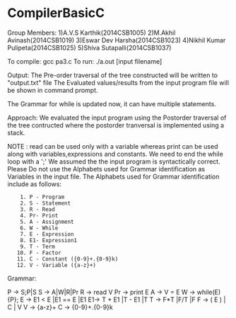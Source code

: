 # CompilerBasicC

Group Members: 1)A.V.S Karthik(2014CSB1005)
	       	   2)M.Akhil Avinash(2014CSB1019)
	       	   3)Eswar Dev Harsha(2014CSB1023)
	           4)Nikhil Kumar Pulipeta(2014CSB1025)
	           5)Shiva Sutapalli(2014CSB1037)	

To compile: gcc pa3.c
To run: ./a.out [input filename]

Output: The Pre-order traversal of the tree constructed will be written to "output.txt" file 
		The Evaluated values/results from the input program file will be shown in command prompt.


The Grammar for while is updated now, it can have multiple statements.

Approach: We evaluated the input program using the Postorder traversal of the tree contructed where the postorder tranversal is implemented
		  using a stack. 

NOTE : read can be used only with a variable whereas print can be used along with variables,expressions and constants.
	   We need to end the while loop with a ';'
	   We assumed the the input program is syntactically correct.
	   Please Do not use the Alphabets used for Grammar identification as Variables in the input file.
	   The Alphabets used for Grammar identification include as follows:
	   
	   	1. P - Program
	   	2. S - Statement
	   	3. R - Read
	   	4. Pr- Print
	   	5. A - Assignment
	   	6. W - While
	   	7. E - Expression
	   	8. E1- Expression1
	   	9. T - Term
	   10. F - Factor
	   11. C - Constant ({0-9}+.{0-9}k)
	   12. V - Variable	({a-z}+) 

Grammar:

P -> S;P|S
S -> A|W|R|Pr
R -> read V
Pr -> print E
A -> V = E
W -> while(E){P};
E -> E1 < E 
    |E1 == E 
    |E1
E1-> T + E1
    |T - E1
    |T
T -> F*T
    |F/T
    |F
F -> ( E ) | C | V
V -> {a-z}+
C -> {0-9}+.{0-9}k

 
